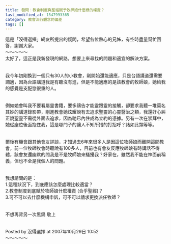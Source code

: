 ```yaml
---
title: 發問：教會制度與聖經賦予牧師娘什麼樣的權責？
last_modified_at: 1547993365
category: 教會流行觀念的偏差
tags: []
---
```


這是「沒得選擇」網友所提出的疑問，希望各位熱心的兄姊，有空時盡量幫忙回答，謝謝大家。<br><!--more-->～～～～～<br>太好了，這正是我新發現的網路，想要上來尋找的問題和適宜的解決方案。<br><br><br>我今年初剛換到一個只有30人的小教會，剛開始還能適應，只是台語講道還需要調適，因為台語講道我是有聽沒有進，但是不能適應的是該教會的牧師娘，她給我的感覺是支配慾很重的人。<br><br><br>例如她會叫我不要看屬靈書籍，要多禱告才能靈跟靈的接觸，卻要求我聽一堆莫名其妙的講道錄影帶，剛進教會她炫耀說有去追求聖靈的心靈醫治之類，我還好心糾正說聖靈不需從外面去追求，因為祂已內住成為立約的憑據。另有一次在崇拜中，她從座位後面抱住我，這是哪門子的讓人不知所措的打招呼？諸如此類等等。<br><br><br>爾後有機會跟其他會友詳談，才知過去6年來很多人是因這位牧師娘而離開這間教會，前一位牧師牧會時聽說有100多人，目前也有會友反應牧師娘有時講話不得體，該會友還幽默的問我是不是牧師娘來騷擾我？好家在，雖然我不能在神面前稱義，但也不全是我個人的問題。<br><br><br>我想請問的是：<br>1.這種狀況下，到底應該怎麼處理比較適當？<br>2.教會制度到底賦於牧師娘什麼權責 (合乎聖經)？<br>3.可不可以去什麼機構申訴，可不可以請求更換派任牧師？ <br><br><br>不想再背另一次黑鍋 敬上<br><br><br>Posted by 沒得選擇 at 2007年10月29日 10:52 <br>～～～～～<br>
